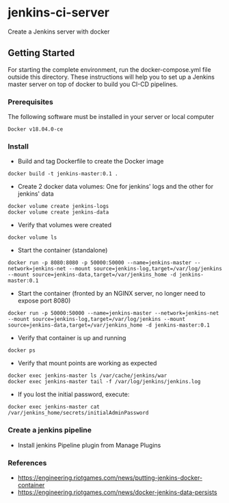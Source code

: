 # jenkins-ci-server
Create a Jenkins server with docker

## Getting Started
For starting the complete environment, run the docker-compose.yml file outside this directory.
These instructions will help you to set up a Jenkins master server on top of docker to build you CI-CD pipelines.

### Prerequisites
The following software must be installed in your server or local computer

```
Docker v18.04.0-ce
```

### Install

 * Build and tag Dockerfile to create the Docker image
```
docker build -t jenkins-master:0.1 .
```

 * Create 2 docker data volumes: One for jenkins' logs and the other for jenkins' data

```
docker volume create jenkins-logs
docker volume create jenkins-data
```

 * Verify that volumes were created
```
docker volume ls
```

 * Start the container (standalone)
```
docker run -p 8080:8080 -p 50000:50000 --name=jenkins-master --network=jenkins-net --mount source=jenkins-log,target=/var/log/jenkins --mount source=jenkins-data,target=/var/jenkins_home -d jenkins-master:0.1
```

* Start the container (fronted by an NGINX server, no longer need to expose port 8080)
```                                                                                                             
docker run -p 50000:50000 --name=jenkins-master --network=jenkins-net --mount source=jenkins-log,target=/var/log/jenkins --mount source=jenkins-data,target=/var/jenkins_home -d jenkins-master:0.1                
```  

 * Verify that container is up and running
```
docker ps
```

 * Verify that mount points are working as expected
```
docker exec jenkins-master ls /var/cache/jenkins/war
docker exec jenkins-master tail -f /var/log/jenkins/jenkins.log
```
 
 * If you lost the initial password, execute:
```
docker exec jenkins-master cat /var/jenkins_home/secrets/initialAdminPassword
``` 

### Create a jenkins pipeline

 * Install jenkins Pipeline plugin from Manage Plugins

### References
   - https://engineering.riotgames.com/news/putting-jenkins-docker-container
   - https://engineering.riotgames.com/news/docker-jenkins-data-persists

